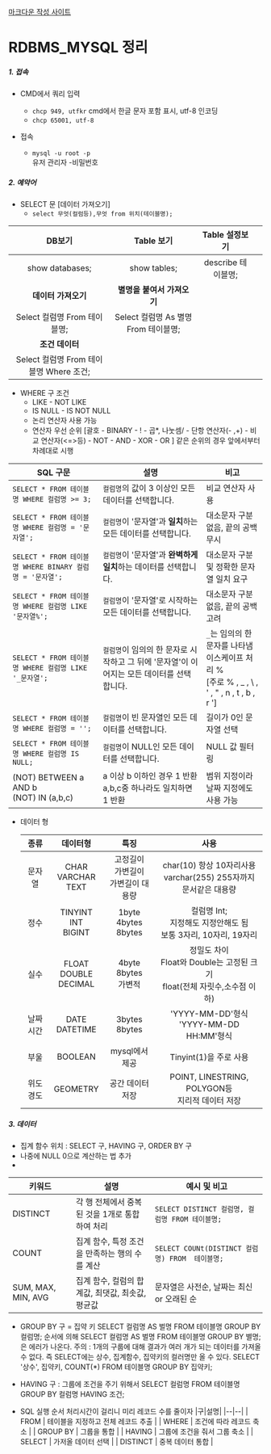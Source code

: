 [마크다운 작성 사이트](https://dillinger.io/)

RDBMS_MYSQL 정리
=============

##### 1. 접속

* CMD에서 쿼리 입력 
    * `chcp 949, utfkr` 
    cmd에서 한글 문자 포함 표시, utf-8 인코딩
    * `chcp 65001, utf-8`

* 접속
    * `mysql -u root -p`  
      유저 관리자 -비밀번호


##### 2. 예악어
* SELECT 문 [데이터 가져오기]
    * `select 무엇(컬럼등),무엇 from 위치(테이블명);`

|DB보기|Table 보기|Table 설정보기||
|:-------:|:-------:|:------------:|:---------------------:|
| show databases; | show tables; | describe 테이블명; |   |
| **데이터 가져오기**                     | **별명을 붙여서 가져오기**           |   |
| Select 컬럼명 From 테이블명;            | Select 컬럼명 As 별명 From 테이블명; |   |
| **조건 데이터**                         |                                      |   |
| Select 컬럼명 From 테이블명 Where 조건; |                                      |   |

* WHERE 구 조건
    * LIKE - NOT LIKE
    * IS NULL - IS NOT NULL
    * 논리 연산자 사용 가능
    * 연산자 우선 순위 [괄호 - BINARY - ! - 곱*, 나눗셈/ - 단항 연산자(- ,+) - 비교 연산자(<=>등) - NOT - AND - XOR - OR ]
    같은 순위의 경우 앞에서부터 차례대로 시행

| SQL 구문 | 설명 | 비고 |
|-------|-------|----|
| `SELECT * FROM 테이블명 WHERE 컬럼명 >= 3;` | `컬럼명`의 값이 3 이상인 모든 데이터를 선택합니다. | 비교 연산자 사용 |
| `SELECT * FROM 테이블명 WHERE 컬럼명 = '문자열';` | `컬럼명`이 '문자열'과 **일치**하는 모든 데이터를 선택합니다. | 대소문자 구분 없음, 끝의 공백 무시 |
| `SELECT * FROM 테이블명 WHERE BINARY 컬럼명 = '문자열';` | `컬럼명`이 '문자열'과 **완벽하게 일치**하는 데이터를 선택합니다. | 대소문자 구분 및 정확한 문자열 일치 요구 |
| `SELECT * FROM 테이블명 WHERE 컬럼명 LIKE '문자열%';` | `컬럼명`이 '문자열'로 시작하는 모든 데이터를 선택합니다. | 대소문자 구분 없음, 끝의 공백 고려 |
| `SELECT * FROM 테이블명 WHERE 컬럼명 LIKE '_문자열';` | `컬럼명`이 임의의 한 문자로 시작하고 그 뒤에 '문자열'이 이어지는 모든 데이터를 선택합니다. | `_`는 임의의 한 문자를 나타냄 <br> 이스케이프 처리 \%  <br> [주로 % , _ , \ , ' , " , n , t , b , r '] |
| `SELECT * FROM 테이블명 WHERE 컬럼명 = '';` | `컬럼명`이 빈 문자열인 모든 데이터를 선택합니다. | 길이가 0인 문자열 선택 |
| `SELECT * FROM 테이블명 WHERE 컬럼명 IS NULL;`  | `컬럼명`이 NULL인 모든 데이터를 선택합니다. | NULL 값 필터링 |
| (NOT) BETWEEN a AND b <br> (NOT) IN (a,b,c) | a 이상 b 이하인 경우 1 반환 <br> a,b,c중 하나라도 일치하면 1 반환 | 범위 지정이라 날짜 지정에도 사용 가능|

* 데이터 형

    | 종류     | 데이터형                   | 특징                                   | 사용         |
    |:--------:|:--------------------------:|:--------------------------------------:|:-------------:|
    | 문자열   | CHAR<br>VARCHAR<br>TEXT    | 고정길이<br>가변길이<br>가변길이 대용량 |  char(10) 항상 10자리사용<br>varchar(255) 255자까지<br>문서같은 대용량 |
    | 정수     | TINYINT<br>INT<br>BIGINT   | 1byte<br>4bytes<br>8bytes              | 컬럼명 Int;<br>지정해도 지정안해도 됨<br>보통 3자리, 10자리, 19자리 |
    | 실수     | FLOAT<br>DOUBLE<br>DECIMAL | 4byte<br>8bytes<br>가변적              | 정밀도 차이<br>Float와 Double는 고정된 크기<br>float(전체 자릿수,소수점 이하) |
    | 날짜시간 | DATE<br>DATETIME           | 3bytes<br>8bytes                       | 'YYYY-MM-DD'형식<br>'YYYY-MM-DD HH:MM'형식 |
    | 부울     | BOOLEAN                    | mysql에서 제공                         | Tinyint(1)을 주로 사용 |
    | 위도경도 | GEOMETRY                   | 공간 데이터 저장                       | POINT, LINESTRING, POLYGON등<br>지리적 데이터 저장 |

##### 3. 데이터

* 집계 함수 위치 : SELECT 구, HAVING 구, ORDER BY 구 
* 나중에 NULL 0으로 계산하는 법 추가 
* 
| 키워드 | 설명 | 예시 및 비고 |
|--------|------|--------------|
| DISTINCT| 각 행 전체에서 중복된 것을 1개로 통합하여 처리 | `SELECT DISTINCT 컬럼명, 컬럼명 FROM 테이블명;`|
| COUNT | 집계 함수, 특정 조건을 만족하는 행의 수를 계산 | `SELECT COUNt(DISTINCT 컬럼명) FROM  테이블명;` |
| SUM, MAX, MIN, AVG| 집계 함수, 컬럼의 합계값, 최댓값, 최솟값, 평균값 | 문자열은 사전순, 날짜는 최신 or 오래된 순|

* GROUP BY 구 = 집약 키
    SELECT 컬럼명 AS 벌명 FROM 테이블명  GROUP BY 컬럼명;
    순서에 의해 SELECT 컬럼명 AS 벌명 FROM 테이블명  GROUP BY 별명; 은 에러가 나온다.
    주의 : 1개의 구룹에 대해 결과가 여러 개가 되는 데이터를 가져올 수 없다. 즉 SELECT에는 상수, 집계함수, 집약키의 컬러명만 올 수 있다.
    SELECT '상수', 집약키, COUNT(*) FROM 테이블명 GROUP BY 집약키;

* HAVING 구 : 그룹에 조건을 주기 위해서
    SELECT 컬럼명 FROM 테이블명  GROUP BY 컬럼명 HAVING 조건;

* SQL 실행 순서
    처리시간이 걸리니 미리 레코드 수를 줄이자
    |구|설명|
    |--|--|
    | FROM | 테이블을 지정하고 전체 레코드 추출 |
    | WHERE | 조건에 따라 레코드 축소 |
    | GROUP BY | 그룹을 통합 |
    | HAVING | 그룹에 조건을 줘서 그룹 축소 |
    | SELECT | 가저올 데이터 선택 |
    | DISTINCT | 중복 데이터 통합 |

